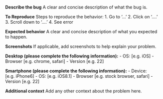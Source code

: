 **Describe the bug** A clear and concise description of what the bug is.

**To Reproduce** Steps to reproduce the behavior: 1. Go to ‘…’ 2. Click on ‘….’ 3. Scroll down to ‘….’ 4. See error

**Expected behavior** A clear and concise description of what you expected to happen.

**Screenshots** If applicable, add screenshots to help explain your problem.

**Desktop (please complete the following information):** - OS: \[e.g. iOS\] - Browser \[e.g. chrome, safari\] - Version \[e.g. 22\]

**Smartphone (please complete the following information):** - Device: \[e.g. iPhone6\] - OS: \[e.g. iOS8.1\] - Browser \[e.g. stock browser, safari\] - Version \[e.g. 22\]

**Additional context** Add any other context about the problem here.
